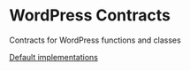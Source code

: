 # WordPress Contracts

Contracts for WordPress functions and classes

[Default implementations](https://github.com/onepixnet/wordpress-components) 
